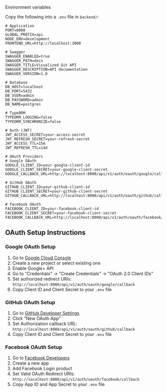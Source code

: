 Environment variables

Copy the following into a `.env` file in `backend/`:

```
# Application
PORT=8000
GLOBAL_PREFIX=api
NODE_ENV=development
FRONTEND_URL=http://localhost:3000

# Swagger
SWAGGER_ENABLED=true
SWAGGER_PATH=docs
SWAGGER_TITLE=Visualized Git API
SWAGGER_DESCRIPTION=API documentation
SWAGGER_VERSION=1.0

# Database
DB_HOST=localhost
DB_PORT=5432
DB_USER=admin
DB_PASSWORD=admin
DB_NAME=postgres

# TypeORM
TYPEORM_LOGGING=false
TYPEORM_SYNCHRONIZE=false

# Auth (JWT)
JWT_ACCESS_SECRET=your-access-secret
JWT_REFRESH_SECRET=your-refresh-secret
JWT_ACCESS_TTL=15m
JWT_REFRESH_TTL=14d

# OAuth Providers
# Google OAuth
GOOGLE_CLIENT_ID=your-google-client-id
GOOGLE_CLIENT_SECRET=your-google-client-secret
GOOGLE_CALLBACK_URL=http://localhost:8000/api/v1/auth/oauth/google/callback

# GitHub OAuth
GITHUB_CLIENT_ID=your-github-client-id
GITHUB_CLIENT_SECRET=your-github-client-secret
GITHUB_CALLBACK_URL=http://localhost:8000/api/v1/auth/oauth/github/callback

# Facebook OAuth
FACEBOOK_CLIENT_ID=your-facebook-client-id
FACEBOOK_CLIENT_SECRET=your-facebook-client-secret
FACEBOOK_CALLBACK_URL=http://localhost:8000/api/v1/auth/oauth/facebook/callback
```

## OAuth Setup Instructions

### Google OAuth Setup
1. Go to [Google Cloud Console](https://console.cloud.google.com/)
2. Create a new project or select existing one
3. Enable Google+ API
4. Go to "Credentials" → "Create Credentials" → "OAuth 2.0 Client IDs"
5. Set authorized redirect URIs: `http://localhost:8000/api/v1/auth/oauth/google/callback`
6. Copy Client ID and Client Secret to your `.env` file

### GitHub OAuth Setup
1. Go to [GitHub Developer Settings](https://github.com/settings/developers)
2. Click "New OAuth App"
3. Set Authorization callback URL: `http://localhost:8000/api/v1/auth/oauth/github/callback`
4. Copy Client ID and Client Secret to your `.env` file

### Facebook OAuth Setup
1. Go to [Facebook Developers](https://developers.facebook.com/)
2. Create a new app
3. Add Facebook Login product
4. Set Valid OAuth Redirect URIs: `http://localhost:8000/api/v1/auth/oauth/facebook/callback`
5. Copy App ID and App Secret to your `.env` file


